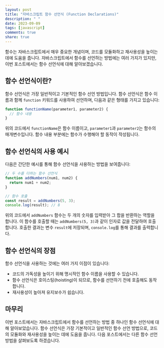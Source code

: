 ```yaml
---
layout: post
title: "자바스크립트 함수 선언식 (Function Declarations)"
description: " "
date: 2023-09-09
tags: [javascript]
comments: true
share: true
---
```


함수는 자바스크립트에서 매우 중요한 개념이며, 코드를 모듈화하고 재사용성을 높이는 데에 도움을 줍니다. 자바스크립트에서 함수를 선언하는 방법에는 여러 가지가 있지만, 이번 포스트에서는 함수 선언식에 대해 알아보겠습니다.

## 함수 선언식이란?

함수 선언식은 가장 일반적이고 기본적인 함수 선언 방법입니다. 함수 선언식은 함수 이름과 함께 `function` 키워드를 사용하여 선언하며, 다음과 같은 형태를 가지고 있습니다:

```javascript
function functionName(parameter1, parameter2) {
  // 함수 내용
}
```

위의 코드에서 `functionName`은 함수 이름이고, `parameter1`과 `parameter2`는 함수의 매개변수입니다. 함수 내용 부분에는 함수가 수행해야 할 동작이 작성됩니다.

## 함수 선언식의 사용 예시

다음은 간단한 예시를 통해 함수 선언식을 사용하는 방법을 보여줍니다:

```javascript
// 두 수를 더하는 함수 선언식
function addNumbers(num1, num2) {
  return num1 + num2;
}

// 함수 호출
const result = addNumbers(5, 3);
console.log(result); // 8
```

위의 코드에서 `addNumbers` 함수는 두 개의 숫자를 입력받아 그 합을 반환하는 역할을 합니다. 이 함수를 호출할 때는 `addNumbers(5, 3)`과 같이 인자로 값을 전달하여 호출합니다. 호출한 결과는 변수 `result`에 저장되며, `console.log`를 통해 결과를 출력합니다.

## 함수 선언식의 장점

함수 선언식을 사용하는 것에는 여러 가지 이점이 있습니다:

- 코드의 가독성을 높이기 위해 명시적인 함수 이름을 사용할 수 있습니다.
- 함수 선언식은 호이스팅(hoisting)이 되므로, 함수를 선언하기 전에 호출해도 동작합니다.
- 재사용성이 높아져 유지보수가 쉽습니다.

## 마무리

이번 포스트에서는 자바스크립트에서 함수를 선언하는 방법 중 하나인 함수 선언식에 대해 알아보았습니다. 함수 선언식은 가장 기본적이고 일반적인 함수 선언 방법으로, 코드의 모듈화와 재사용성을 높이는 데에 도움을 줍니다. 다음 포스트에서는 다른 함수 선언 방법을 살펴보도록 하겠습니다.